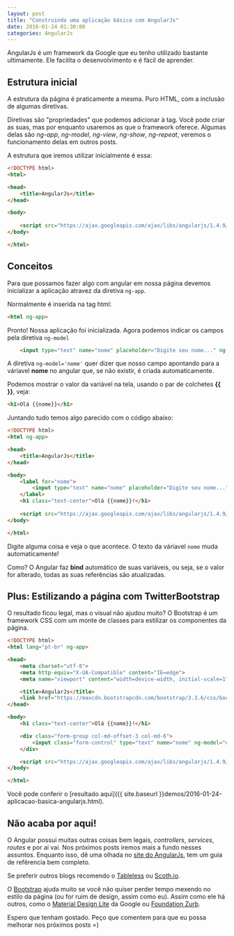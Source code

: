 ```yaml
---
layout: post
title: "Construindo uma aplicação básica com AngularJs"
date: 2016-01-24 01:30:00
categories: AngularJs
---
```


AngularJs é um framework da Google que eu tenho utilizado bastante ultimamente. Ele facilita o desenvolvimento e é fácil de aprender. 

## Estrutura inicial

A estrutura da página é praticamente a mesma. Puro HTML, com a inclusão de algumas diretivas.

Diretivas são "propriedades" que podemos adicionar à tag. Você pode criar as suas, mas por enquanto usaremos as que o framework oferece. Algumas delas são *ng-app*, *ng-model*, *ng-view*, *ng-show*, *ng-repeat*, veremos o funcionamento delas em outros posts.

A estrutura que iremos utilizar inicialmente é essa:

```html
<!DOCTYPE html>
<html>

<head>
    <title>AngularJs</title>
</head>

<body>
  
    <script src="https://ajax.googleapis.com/ajax/libs/angularjs/1.4.9/angular.min.js"></script>
</body>

</html>

```

## Conceitos 

Para que possamos fazer algo com angular em nossa página devemos inicializar a aplicação atravez da diretiva ```ng-app```.

Normalmente é inserida na tag html: 

```html
<html ng-app>
```

Pronto! Nossa aplicação foi inicializada. Agora podemos indicar os campos pela diretiva ```ng-model```


```html
    <input type="text" name="nome" placeholder="Digite seu nome..." ng-model="nome">
```

A diretiva ```ng-model='nome'``` quer dizer que nosso campo apontando para a váriavel **nome** no angular que, se não existir, é criada automaticamente. 

Podemos mostrar o valor da variável na tela, usando o par de colchetes **\{\{ \}\}**, veja: 

```html
<h1>Olá {{nome}}</h1>
```

Juntando tudo temos algo parecido com o código abaixo: 

```html
<!DOCTYPE html>
<html ng-app>

<head>
    <title>AngularJs</title>
</head>

<body>
    <label for="nome">
        <input type="text" name="nome" placeholder="Digite seu nome..." ng-model="nome">
    </label>
    <h1 class="text-center">Olá {{nome}}!</h1>
    
    <script src="https://ajax.googleapis.com/ajax/libs/angularjs/1.4.9/angular.min.js"></script>
</body>

</html>
```

Digite alguma coisa e veja o que acontece. O texto da váriavel `nome` muda automaticamente!

Como? O Angular faz **bind** automático de suas variáveis, ou seja, se o valor for alterado, todas as suas referências são atualizadas.

## Plus: Estilizando a página com TwitterBootstrap

O resultado ficou legal, mas o visual não ajudou muito? O Bootstrap é um framework CSS com um monte de classes para estilizar os componentes da página. 

```html
<!DOCTYPE html>
<html lang="pt-br" ng-app>

<head>
    <meta charset="utf-8">
    <meta http-equiv="X-UA-Compatible" content="IE=edge">
    <meta name="viewport" content="width=device-width, initial-scale=1">

    <title>AngularJs</title>
    <link href="https://maxcdn.bootstrapcdn.com/bootstrap/3.3.6/css/bootstrap.min.css" rel="stylesheet">
</head>

<body>
    <h1 class="text-center">Olá {{nome}}!</h1>

    <div class="form-group col-md-offset-3 col-md-6">
        <input class="form-control" type="text" name="nome" ng-model="nome" placeholder="Digite seu nome...">
    </div>

    <script src="https://ajax.googleapis.com/ajax/libs/angularjs/1.4.9/angular.min.js"></script>
</body>

</html>
```

Você pode conferir o [resultado aqui]({{ site.baseurl }}demos/2016-01-24-aplicacao-basica-angularjs.html).

## Não acaba por aqui!
O Angular possui muitas outras coisas bem legais, *controllers*, *services*, *routes* e por aí vai. Nos próximos posts iremos mais a fundo nesses assuntos. Enquanto isso, dê uma olhada no [site do AngularJs](http://angularjs.org), tem um guia de refêrencia bem completo.

Se preferir outros blogs recomendo o [Tableless](http://tableless.com.br) ou [Scoth.io](scotch.io).

O [Bootstrap](http://getbootstrap.com) ajuda muito se você não quiser perder tempo mexendo no estilo da página (ou for ruim de design, assim como eu). Assim como ele há outros, como o [Material Design Lite](www.getmdl.io) da Google ou [Foundation Zurb](http://foundation.zurb.com).

Espero que tenham gostado. Peço que comentem para que eu possa melhorar nos próximos posts =)